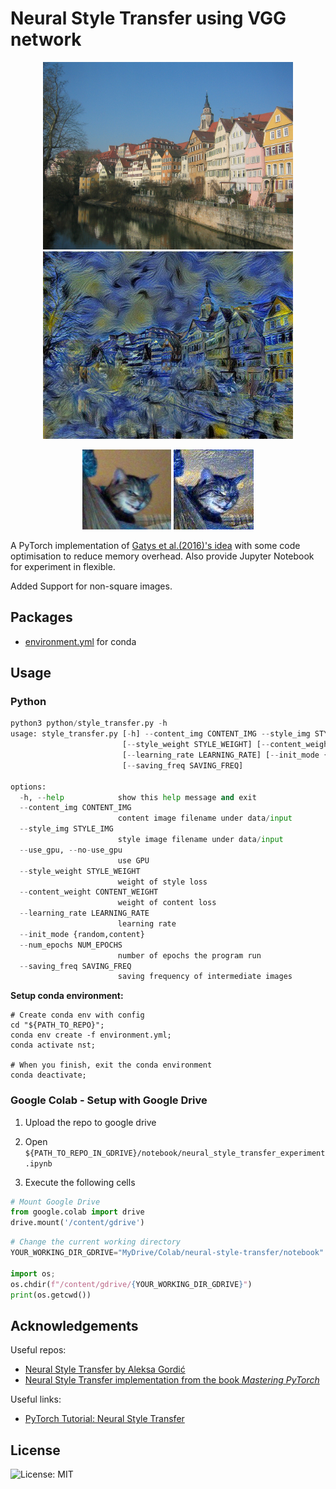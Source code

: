 # Neural Style Transfer using VGG network

<p align="center">
    <img src="examples/input_02.jpg" height="300"/>
    <img src="examples/output_02.jpg" height="300"/>
</p>

<p align="center">
    <img src="examples/input_01.jpg" height="128"/>
    <img src="examples/output_01.jpg" height="128"/>
</p>


A PyTorch implementation of [Gatys et al.(2016)'s idea](https://www.cv-foundation.org/openaccess/content_cvpr_2016/papers/Gatys_Image_Style_Transfer_CVPR_2016_paper.pdf) with some code optimisation to reduce memory overhead. Also provide Jupyter Notebook for experiment in flexible. 

Added Support for non-square images.

## Packages
- [environment.yml](./environment.yml) for conda

## Usage
### Python
```python
python3 python/style_transfer.py -h
usage: style_transfer.py [-h] --content_img CONTENT_IMG --style_img STYLE_IMG [--use_gpu | --no-use_gpu]
                         [--style_weight STYLE_WEIGHT] [--content_weight CONTENT_WEIGHT]
                         [--learning_rate LEARNING_RATE] [--init_mode {random,content}] [--num_epochs NUM_EPOCHS]
                         [--saving_freq SAVING_FREQ]

options:
  -h, --help            show this help message and exit
  --content_img CONTENT_IMG
                        content image filename under data/input
  --style_img STYLE_IMG
                        style image filename under data/input
  --use_gpu, --no-use_gpu
                        use GPU
  --style_weight STYLE_WEIGHT
                        weight of style loss
  --content_weight CONTENT_WEIGHT
                        weight of content loss
  --learning_rate LEARNING_RATE
                        learning rate
  --init_mode {random,content}
  --num_epochs NUM_EPOCHS
                        number of epochs the program run
  --saving_freq SAVING_FREQ
                        saving frequency of intermediate images

```

**Setup conda environment:**
```shell
# Create conda env with config
cd "${PATH_TO_REPO}";
conda env create -f environment.yml;
conda activate nst;

# When you finish, exit the conda environment
conda deactivate;
```

### Google Colab - Setup with Google Drive
1. Upload the repo to google drive

2. Open `${PATH_TO_REPO_IN_GDRIVE}/notebook/neural_style_transfer_experiment.ipynb`

3. Execute the following cells
```python
# Mount Google Drive
from google.colab import drive
drive.mount('/content/gdrive')
```

```python
# Change the current working directory
YOUR_WORKING_DIR_GDRIVE="MyDrive/Colab/neural-style-transfer/notebook"

import os;
os.chdir(f"/content/gdrive/{YOUR_WORKING_DIR_GDRIVE}")
print(os.getcwd())
```

## Acknowledgements
Useful repos:
- [Neural Style Transfer by Aleksa Gordić](https://github.com/gordicaleksa/pytorch-neural-style-transfer/tree/master)
- [Neural Style Transfer implementation from the book *Mastering PyTorch*](https://github.com/arj7192/MasteringPyTorchV2/tree/main/Chapter08)

Useful links:
- [PyTorch Tutorial: Neural Style Transfer](https://docs.pytorch.org/tutorials/advanced/neural_style_tutorial.html)

## License
![License: MIT](https://img.shields.io/badge/License-MIT-yellow.svg)